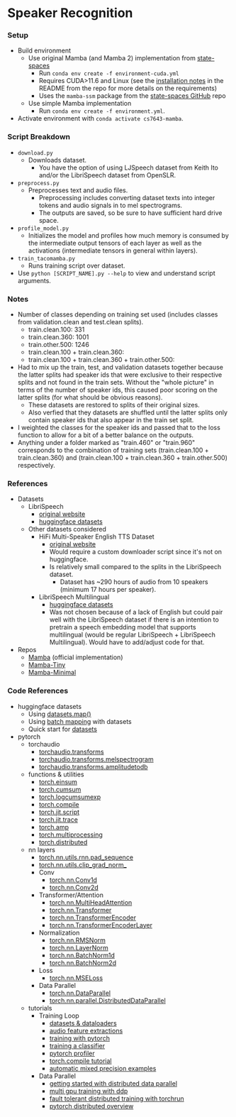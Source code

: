 # Speaker Recognition


### Setup

 - Build environment
     - Use original Mamba (and Mamba 2) implementation from [state-spaces](https://github.com/state-spaces/mamba)
         - Run `conda env create -f environment-cuda.yml`
         - Requires CUDA>11.6 and Linux (see the [installation notes](https://github.com/state-spaces/mamba?tab=readme-ov-file#installation) in the README from the repo for more details on the requirements)
         - Uses the `mamba-ssm` package from the [state-spaces GitHub](https://github.com/state-spaces/mamba) repo
     - Use simple Mamba implementation
         - Run `conda env create -f environment.yml`.
 - Activate environment with `conda activate cs7643-mamba`.


### Script Breakdown

 - `download.py`
     - Downloads dataset.
         - You have the option of using LJSpeech dataset from Keith Ito and/or the LibriSpeech dataset from OpenSLR.
 - `preprocess.py`
     - Preprocesses text and audio files.
         - Preprocessing includes converting dataset texts into integer tokens and audio signals in to mel spectrograms.
         - The outputs are saved, so be sure to have sufficient hard drive space.
 - `profile_model.py`
     - Initializes the model and profiles how much memory is consumed by the intermediate output tensors of each layer as well as the activations (intermediate tensors in general within layers).
 - `train_tacomamba.py`
     - Runs training script over dataset.
 - Use `python [SCRIPT_NAME].py --help` to view and understand script arguments.


### Notes

 - Number of classes depending on training set used (includes classes from validation.clean and test.clean splits).
     - train.clean.100: 331
     - train.clean.360: 1001
     - train.other.500: 1246
     - train.clean.100 + train.clean.360: 
     - train.clean.100 + train.clean.360 + train.other.500: 
 - Had to mix up the train, test, and validation datasets together because the latter splits had speaker ids that were exclusive to their respective splits and not found in the train sets. Without the "whole picture" in terms of the number of speaker ids, this caused poor scoring on the latter splits (for what should be obvious reasons).
     - These datasets are restored to splits of their original sizes.
     - Also verfied that they datasets are shuffled until the latter splits only contain speaker ids that also appear in the train set split.
 - I weighted the classes for the speaker ids and passed that to the loss function to allow for a bit of a better balance on the outputs.
 - Anything under a folder marked as "train.460" or "train.960" corresponds to the combination of training sets (train.clean.100 + train.clean.360) and (train.clean.100 + train.clean.360 + train.other.500) respectively.


### References

 - Datasets
     - LibriSpeech
         - [original website](https://www.openslr.org/12)
         - [huggingface datasets](https://huggingface.co/datasets/openslr/librispeech_asr)
     - Other datasets considered
         - HiFi Multi-Speaker English TTS Dataset
             - [original website](https://www.openslr.org/109/)
             - Would require a custom downloader script since it's not on huggingface.
             - Is relatively small compared to the splits in the LibriSpeech dataset.
                 - Dataset has ~290 hours of audio from 10 speakers (minimum 17 hours per speaker).
         - LibriSpeech Multilingual
             - [huggingface datasets](https://huggingface.co/datasets/facebook/multilingual_librispeech)
             - Was not chosen because of a lack of English but could pair well with the LibriSpeech dataset if there is an intention to pretrain a speech embedding model that supports multilingual (would be regular LibriSpeech + LibriSpeech Multilingual). Would have to add/adjust code for that.
 - Repos
     - [Mamba](https://github.com/state-spaces/mamba) (official implementation)
     - [Mamba-Tiny](https://github.com/PeaBrane/mamba-tiny)
     - [Mamba-Minimal](https://github.com/johnma2006/mamba-minimal)


### Code References

 - huggingface datasets
     - Using [datasets.map()](https://huggingface.co/docs/datasets/en/package_reference/main_classes#datasets.DatasetDict.map)
     - Using [batch mapping](https://huggingface.co/docs/datasets/en/about_map_batch) with datasets
     - Quick start for [datasets](https://huggingface.co/docs/datasets/en/quickstart)
 - pytorch
     - torchaudio
         - [torchaudio.transforms](https://pytorch.org/audio/main/transforms.html)
         - [torchaudio.transforms.melspectrogram](https://pytorch.org/audio/main/generated/torchaudio.transforms.MelSpectrogram.html)
         - [torchaudio.transforms.amplitudetodb](https://pytorch.org/audio/main/generated/torchaudio.transforms.AmplitudeToDB.html)
     - functions & utilities
         - [torch.einsum](https://pytorch.org/docs/stable/generated/torch.einsum.html)
         - [torch.cumsum](https://pytorch.org/docs/stable/generated/torch.cumsum.html)
         - [torch.logcumsumexp](https://pytorch.org/docs/stable/generated/torch.logcumsumexp.html)
         - [torch.compile](https://pytorch.org/docs/stable/generated/torch.compile.html)
         - [torch.jit.script](https://pytorch.org/docs/stable/generated/torch.jit.script.html)
         - [torch.jit.trace](https://pytorch.org/docs/stable/generated/torch.jit.trace.html)
         - [torch.amp](https://pytorch.org/docs/stable/amp.html)
         - [torch.multiprocessing](https://pytorch.org/docs/stable/multiprocessing.html)
         - [torch.distributed](https://pytorch.org/docs/stable/distributed.html)
     - nn layers
         - [torch.nn.utils.rnn.pad_sequence](https://pytorch.org/docs/stable/generated/torch.nn.utils.rnn.pad_sequence.html)
         - [torch.nn.utils.clip_grad_norm_](https://pytorch.org/docs/stable/generated/torch.nn.utils.clip_grad_norm_.html)
         - Conv
             - [torch.nn.Conv1d](https://pytorch.org/docs/stable/generated/torch.nn.Conv1d.html)
             - [torch.nn.Conv2d](https://pytorch.org/docs/stable/generated/torch.nn.Conv2d.html)
         - Transformer/Attention
             - [torch.nn.MultiHeadAttention](https://docs.pytorch.org/docs/stable/generated/torch.nn.MultiheadAttention.html)
             - [torch.nn.Transformer](https://docs.pytorch.org/docs/stable/generated/torch.nn.Transformer.html)
             - [torch.nn.TransformerEncoder](https://docs.pytorch.org/docs/stable/generated/torch.nn.TransformerEncoder.html)
             - [torch.nn.TransformerEncoderLayer](https://docs.pytorch.org/docs/stable/generated/torch.nn.TransformerEncoderLayer.html)
         - Normalization
             - [torch.nn.RMSNorm](https://pytorch.org/docs/stable/generated/torch.nn.RMSNorm.html)
             - [torch.nn.LayerNorm](https://pytorch.org/docs/stable/generated/torch.nn.LayerNorm.html)
             - [torch.nn.BatchNorm1d](https://pytorch.org/docs/stable/generated/torch.nn.BatchNorm1d.html)
             - [torch.nn.BatchNorm2d](https://pytorch.org/docs/stable/generated/torch.nn.BatchNorm2d.html)
         - Loss
             - [torch.nn.MSELoss](https://pytorch.org/docs/stable/generated/torch.nn.CrossEntropyLoss.html)
         - Data Parallel
             - [torch.nn.DataParallel](https://pytorch.org/docs/stable/generated/torch.nn.DataParallel.html)
             - [torch.nn.parallel.DistributedDataParallel](https://pytorch.org/docs/stable/generated/torch.nn.parallel.DistributedDataParallel.html)
     - tutorials
         - Training Loop
             - [datasets & dataloaders](https://pytorch.org/tutorials/beginner/basics/data_tutorial.html)
             - [audio feature extractions](https://pytorch.org/audio/stable/tutorials/audio_feature_extractions_tutorial.html)
             - [training with pytorch](https://pytorch.org/tutorials/beginner/introyt/trainingyt.html)
             - [training a classifier](https://docs.pytorch.org/tutorials/beginner/blitz/cifar10_tutorial.html)
             - [pytorch profiler](https://pytorch.org/tutorials/recipes/recipes/profiler_recipe.html)
             - [torch.compile tutorial](https://pytorch.org/tutorials/intermediate/torch_compile_tutorial.html)
             - [automatic mixed precision examples](https://pytorch.org/docs/stable/notes/amp_examples.html)
         - Data Parallel
             - [getting started with distributed data parallel](https://pytorch.org/tutorials/intermediate/ddp_tutorial.html)
             - [multi gpu training with ddp](https://pytorch.org/tutorials/beginner/ddp_series_multigpu.html)
             - [fault tolerant distributed training with torchrun](https://pytorch.org/tutorials/beginner/ddp_series_fault_tolerance.html)
             - [pytorch distributed overview](https://pytorch.org/tutorials/beginner/dist_overview.html)